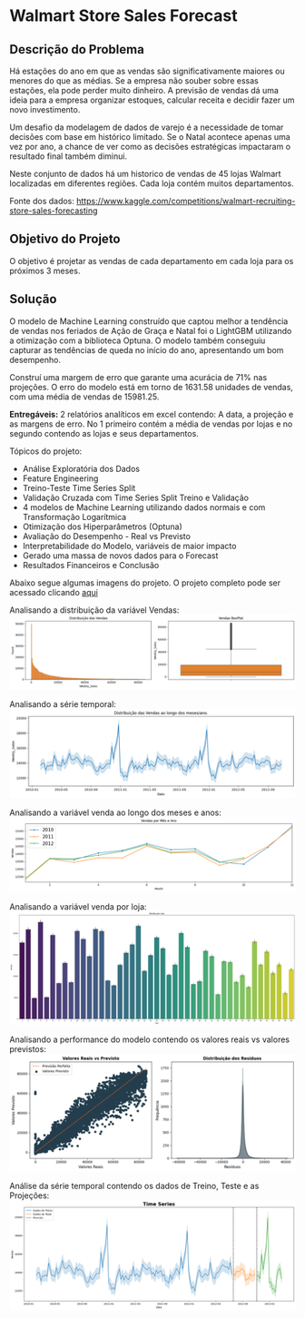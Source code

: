# Walmart Store Sales Forecast

## Descrição do Problema

Há estações do ano em que as vendas são significativamente maiores ou menores do que as médias. Se a empresa não souber sobre essas estações, ela pode perder muito dinheiro. A previsão de vendas dá uma ideia para a empresa organizar estoques, calcular receita e decidir fazer um novo investimento.

Um desafio da modelagem de dados de varejo é a necessidade de tomar decisões com base em histórico limitado. Se o Natal acontece apenas uma vez por ano, a chance de ver como as decisões estratégicas impactaram o resultado final também diminui.

Neste conjunto de dados há um historico de vendas de 45 lojas Walmart localizadas em diferentes regiões. Cada loja contém muitos departamentos.

Fonte dos dados: https://www.kaggle.com/competitions/walmart-recruiting-store-sales-forecasting

## Objetivo do Projeto

O objetivo é projetar as vendas de cada departamento em cada loja para os próximos 3 meses.

## Solução

O modelo de Machine Learning construído que captou melhor a tendência de vendas nos feriados de Ação de Graça e Natal foi o LightGBM utilizando a otimização com a biblioteca Optuna.
O modelo também conseguiu capturar as tendências de queda no início do ano, apresentando um bom desempenho.

Construí uma margem de erro que garante uma acurácia de 71% nas projeções. O erro do modelo está em torno de 1631.58 unidades de vendas, com uma média de vendas de 15981.25.

**Entregáveis:** 2 relatórios analíticos em excel contendo: A data, a projeção e as margens de erro. No 1 primeiro contém a média de vendas por lojas e no segundo contendo as lojas e seus departamentos.

Tópicos do projeto:

- Análise Exploratória dos Dados
- Feature Engineering
- Treino-Teste Time Series Split
- Validação Cruzada com Time Series Split Treino e Validação
- 4 modelos de Machine Learning utilizando dados normais e com Transformação Logarítmica
- Otimização dos Hiperparâmetros (Optuna)
- Avaliação do Desempenho - Real vs Previsto
- Interpretabilidade do Modelo, variáveis de maior impacto
- Gerado uma massa de novos dados para o Forecast
- Resultados Financeiros e Conclusão

Abaixo segue algumas imagens do projeto. O projeto completo pode ser acessado clicando [aqui](https://github.com/idfelipemalatesta/walmart-store-sales-forecast/blob/main/notebooks/sales-forecast_v3.ipynb)

Analisando a distribuição da variável Vendas:
<img src="images/sales_dist_box.png">

Analisando a série temporal:
<img src="images/serie_temporal.png">

Analisando a variável venda ao longo dos meses e anos:
<img src="images/sales_year_month.png">

Analisando a variável venda por loja:
<img src="images/sales_stores.png">

Analisando a performance do modelo contendo os valores reais vs valores previstos:
<img src="images/real_predict.png">

Análise da série temporal contendo os dados de Treino, Teste e as Projeções:
<img src="images/results_serie_temporal.png">











